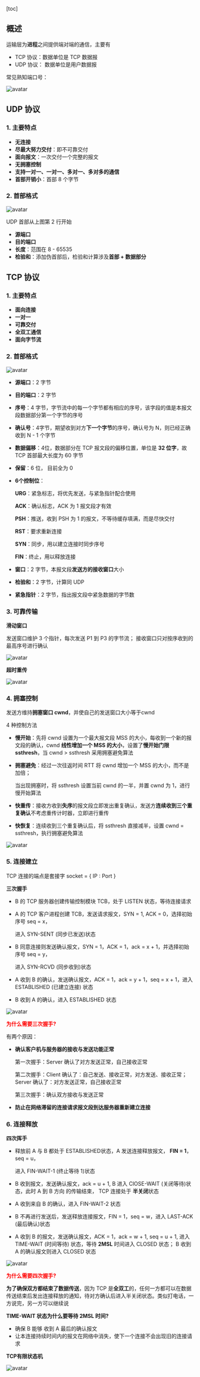 [toc]



## 概述

运输层为**进程**之间提供端对端的通信，主要有

- TCP 协议：数据单位是 TCP 数据报
- UDP 协议： 数据单位是用户数据报

常见熟知端口号：

![avatar](img/常见熟知端口号.jpg)

## UDP 协议

### 1. 主要特点

- **无连接**
- **尽最大努力交付**：即不可靠交付
- **面向报文**：一次交付一个完整的报文
- **无拥塞控制**
- **支持一对一、一对一、多对一、多对多的通信**
- **首部开销小**：首部 8 个字节

### 2. 首部格式

![avatar](img/UDP首部格式.jpg)

UDP 首部从上图第 2 行开始

- **源端口**
- **目的端口**
- **长度**：范围在 8 - 65535
- **检验和**：添加伪首部后，检验和计算涉及**首部 + 数据部分**



## TCP 协议

### 1. 主要特点

- **面向连接**
- **一对一**
- **可靠交付**
- **全双工通信**
- **面向字节流**

### 2. 首部格式

![avatar](img/TCP首部格式.jpg)

- **源端口**：2 字节

- **目的端口**：2 字节

- **序号**：4 字节，字节流中的每一个字节都有相应的序号，该字段的值是本报文段数据部分第一个字节的序号

- **确认号**：4字节，期望收到对方**下一个字节**的序号，确认号为 N，则已经正确收到 N - 1 个字节

- **数据偏移**：4位，数据部分在 TCP 报文段的偏移位置，单位是 **32 位字**，故 TCP 首部最大长度为 60 字节

- **保留**：6 位， 目前全为 0

- **6个控制位**：

  **URG**：紧急标志，将优先发送，与紧急指针配合使用

  **ACK**：确认标志，ACK 为 1 报文段才有效

  **PSH**：推送，收到 PSH 为 1 的报文，不等待缓存填满，而是尽快交付

  **RST**：要求重新连接

  **SYN**：同步，用以建立连接时同步序号

  **FIN**：终止，用以释放连接

- **窗口**：2 字节，本报文段**发送方的接收窗口**大小

- **检验和**：2 字节，计算同 UDP

- **紧急指针**：2 字节，指出报文段中紧急数据的字节数



### 3. 可靠传输

**滑动窗口**

发送窗口维护 3 个指针，每次发送 P1 到 P3 的字节流； 接收窗口只对按序收到的最高序号进行确认

![avatar](img/滑动窗口.jpg)



**超时重传**

![avatar](img/TCP超时重传.jpg)



### 4. 拥塞控制

发送方维持**拥塞窗口 cwnd**，并使自己的发送窗口大小等于cwnd

4 种控制方法

- **慢开始**：先将 cwnd 设置为一个最大报文段 MSS 的大小，每收到一个新的报文段的确认，cwnd **线性增加一个 MSS 的大小**，设置了**慢开始门限 ssthresh**，当 cwnd > ssthresh 采用拥塞避免算法

- **拥塞避免**：经过一次往返时间 RTT 将 cwnd 增加一个 MSS 的大小，而不是加倍；

  当出现拥塞时，将 ssthresh 设置当前 cwnd 的一半，并置 cwnd 为 1，进行慢开始算法

- **快重传**：接收方收到**失序**的报文段立即发出重复确认，发送方**连续收到三个重复确认**不考虑重传计时器，立即进行重传

- **快恢复**：连续收到三个重复确认后，将 ssthresh 直接减半，设置 cwnd = ssthresh，执行拥塞避免算法

![avatar](img/TCP拥塞控制流程.jpg)





### 5. 连接建立

TCP 连接的端点是套接字 socket = { IP : Port }

**三次握手**

- B 的 TCP 服务器创建传输控制模块 TCB，处于 LISTEN 状态，等待连接请求

- A 的 TCP 客户进程创建 TCB，发送请求报文，SYN = 1, ACK = 0，选择初始序号 seq = x，

  进入 SYN-SENT (同步已发送)状态

- B 同意连接则发送确认报文，SYN = 1，ACK = 1，ack = x + 1，并选择初始序号 seq = y，

  进入 SYN-RCVD (同步收到)状态

- A 收到 B 的确认，发送确认报文，ACK = 1，ack = y + 1，seq = x + 1，进入 ESTABLISHED (已建立连接) 状态

- B 收到 A 的确认，进入 ESTABLISHED 状态

![avatar](img/TCP三次握手.jpg)

**<font color=red>为什么需要三次握手?</font>**

有两个原因：

- **确认客户机与服务器的接收与发送功能正常**

  第一次握手：Server 确认了对方发送正常，自己接收正常

  第二次握手：Client 确认了：自己发送、接收正常，对方发送、接收正常；Server 确认了：对方发送正常，自己接收正常

  第三次握手：确认双方接收与发送正常

- **防止在网络滞留的连接请求报文段到达服务器重新建立连接**

  

### 6. 连接释放

**四次挥手**

- 释放前 A 与 B 都处于 ESTABLISHED状态，A 发送连接释放报文， **FIN = 1**，seq = u，

  进入 FIN-WAIT-1 (终止等待 1)状态

- B 收到报文，发送确认报文，ack = u + 1, B 进入 ClOSE-WAIT (关闭等待)状态，此时 A 到 B 方向 的传输结束， TCP 连接处于 **半关闭**状态

- A 收到来自 B 的确认，进入 FIN-WAIT-2 状态

- B 不再进行发送后，发送释放连接报文，FIN = 1，seq = w，进入 LAST-ACK (最后确认)状态

- A 收到 B 的报文，发送确认报文，ACK = 1，ack = w + 1,  seq = u + 1, 进入 TIME-WAIT (时间等待) 状态，等待 **2MSL** 时间进入 CLOSED 状态； B 收到 A 的确认报文则进入 CLOSED 状态

![avatar](img/TCP四次挥手.jpg)

**<font color=red>为什么需要四次握手?</font>**

**为了确保双方都结束了数据传送**，因为 TCP 是**全双工**的，任何一方都可以在数据传送结束后发出连接释放的通知，待对方确认后进入半关闭状态。类似打电话，一方说完，另一方可以继续说



**TIME-WAIT 状态为什么要等待 2MSL 时间?**

- 确保 B 能够 收到 A 最后的确认报文
- 让本连接持续时间内的报文在网络中消失，使下一个连接不会出现旧的连接请求



**TCP有限状态机**

![avatar](img/TCP状态机.jpg)